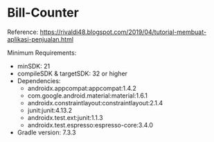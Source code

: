 # Bill-Counter
Reference: https://rivaldi48.blogspot.com/2019/04/tutorial-membuat-aplikasi-penjualan.html

Minimum Requirements:
  - minSDK: 21
  - compileSDK & targetSDK: 32 or higher
  - Dependencies:
    - androidx.appcompat:appcompat:1.4.2
    - com.google.android.material:material:1.6.1
    - androidx.constraintlayout:constraintlayout:2.1.4
    - junit:junit:4.13.2
    - androidx.test.ext:junit:1.1.3
    - androidx.test.espresso:espresso-core:3.4.0
  - Gradle version: 7.3.3  
